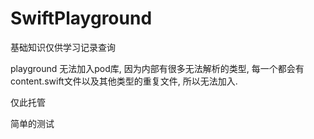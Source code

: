 # SwiftPlayground

基础知识仅供学习记录查询

playground 无法加入pod库, 因为内部有很多无法解析的类型, 每一个都会有content.swift文件以及其他类型的重复文件, 所以无法加入. 

仅此托管


简单的测试

